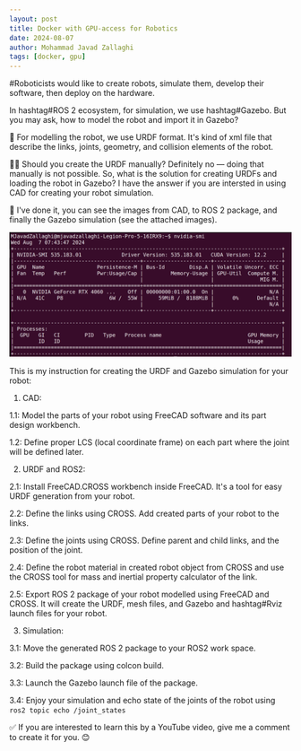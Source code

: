 ```yaml
---
layout: post
title: Docker with GPU-access for Robotics
date: 2024-08-07
author: Mohammad Javad Zallaghi
tags: [docker, gpu]
---
```


#Roboticists would like to create robots, simulate them, develop their software, then deploy on the hardware.

In hashtag#ROS 2 ecosystem, for simulation, we use hashtag#Gazebo. But you may ask, how to model the robot and import it in Gazebo?

🐢 For modelling the robot, we use URDF format. It's kind of xml file that describe the links, joints, geometry, and collision elements of the robot. 

🤷‍♂️ Should you create the URDF manually? Definitely no — doing that manually is not possible. So, what is the solution for creating URDFs and loading the robot in Gazebo? I have the answer if you are intersted in using CAD for creating your robot simulation.

🌱 I've done it, you can see the images from CAD, to ROS 2 package, and finally the Gazebo simulation (see the attached images). 

![Access to the GPU inside the docker container](/assets/images/gpu_inside_docker.png)

This is my instruction for creating the URDF and Gazebo simulation for your robot:

1. CAD:

 1.1: Model the parts of your robot using FreeCAD software and its part design workbench.

 1.2: Define proper LCS (local coordinate frame) on each part where the joint will be defined later.

2. URDF and ROS2:

 2.1: Install FreeCAD.CROSS workbench inside FreeCAD. It's a tool for easy URDF generation from your robot.

 2.2: Define the links using CROSS. Add created parts of your robot to the links.

 2.3: Define the joints using CROSS. Define parent and child links, and the position of the joint.

 2.4: Define the robot material in created robot object from CROSS and use the CROSS tool for mass and inertial property calculator of the link.

 2.5: Export ROS 2 package of your robot modelled using FreeCAD and CROSS. It will create the URDF, mesh files, and Gazebo and hashtag#Rviz launch files for your robot.

3. Simulation:

3.1: Move the generated ROS 2 package to your ROS2 work space.

3.2: Build the package using colcon build.

3.3: Launch the Gazebo launch file of the package.

3.4: Enjoy your simulation and echo state of the joints of the robot using ```ros2 topic echo /joint_states```

✅ If you are interested to learn this by a YouTube video, give me a comment to create it for you. 😊